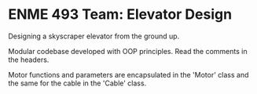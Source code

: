 # ENME 493 Team: Elevator Design

Designing a skyscraper elevator from the ground up.

Modular codebase developed with OOP principles. Read the comments in the headers.

Motor functions and parameters are encapsulated in the 'Motor' class and the same for the cable in the 'Cable' class.
